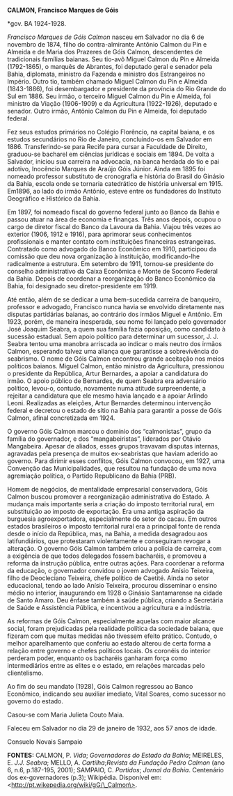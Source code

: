 **CALMON, Francisco Marques de Góis**

\*gov. BA 1924-1928.

*Francisco Marques de Góis Calmon* nasceu em Salvador no dia 6 de
novembro de 1874, filho do contra-almirante Antônio Calmon du Pin e
Almeida e de Maria dos Prazeres de Góis Calmon, descendentes de
tradicionais famílias baianas. Seu tio-avô Miguel Calmon du Pin e
Almeida (1792-1865), o marquês de Abrantes, foi deputado geral e senador
pela Bahia, diplomata, ministro da Fazenda e ministro dos Estrangeiros
no Império. Outro tio, também chamado Miguel Calmon du Pin e Almeida
(1843-1886), foi desembargador e presidente da província do Rio Grande
do Sul em 1886. Seu irmão, o terceiro Miguel Calmon du Pin e Almeida,
foi ministro da Viação (1906-1909) e da Agricultura (1922-1926),
deputado e senador. Outro irmão, Antônio Calmon du Pin e Almeida, foi
deputado federal.

Fez seus estudos primários no Colégio Florêncio, na capital baiana, e os
estudos secundários no Rio de Janeiro, concluindo-os em Salvador em
1886. Transferindo-se para Recife para cursar a Faculdade de Direito,
graduou-se bacharel em ciências jurídicas e sociais em 1894. De volta a
Salvador, iniciou sua carreira na advocacia, na banca herdada do tio e
pai adotivo, Inocêncio Marques de Araújo Góis Júnior. Ainda em 1895 foi
nomeado professor substituto de cronografia e história do Brasil do
Ginásio da Bahia, escola onde se tornaria catedrático de história
universal em 1915. Em1896, ao lado do irmão Antônio, esteve entre os
fundadores do Instituto Geográfico e Histórico da Bahia.

Em 1897, foi nomeado fiscal do governo federal junto ao Banco da Bahia e
passou atuar na área de economia e finanças. Três anos depois, ocupou o
cargo de diretor fiscal do Banco da Lavoura da Bahia. Viajou três vezes
ao exterior (1906, 1912 e 1916), para aprimorar seus conhecimentos
profissionais e manter contato com instituições financeiras
estrangeiras. Contratado como advogado do Banco Econômico em 1910,
participou da comissão que deu nova organização à instituição,
modificando-lhe radicalmente a estrutura. Em setembro de 1911, tornou-se
presidente do conselho administrativo da Caixa Econômica e Monte de
Socorro Federal da Bahia. Depois de coordenar a reorganização do Banco
Econômico da Bahia, foi designado seu diretor-presidente em 1919.

Até então, além de se dedicar a uma bem-sucedida carreira de banqueiro,
professor e advogado, Francisco nunca havia se envolvido diretamente nas
disputas partidárias baianas, ao contrário dos irmãos Miguel e Antônio.
Em 1923, porém, de maneira inesperada, seu nome foi lançado pelo
governador José Joaquim Seabra, a quem sua família fazia oposição, como
candidato à sucessão estadual. Sem apoio político para determinar um
sucessor, J. J. Seabra tentou uma manobra arriscada ao indicar o mais
neutro dos irmãos Calmon, esperando talvez uma aliança que garantisse a
sobrevivência do seabrismo. O nome de Góis Calmon encontrou grande
aceitação nos meios políticos baianos. Miguel Calmon, então ministro da
Agricultura, pressionou o presidente da República, Artur Bernardes, a
apoiar a candidatura do irmão. O apoio público de Bernardes, de quem
Seabra era adversário político, levou-o, contudo, novamente numa atitude
surpreendente, a rejeitar a candidatura que ele mesmo havia lançado e a
apoiar Arlindo Leoni. Realizadas as eleições, Artur Bernardes determinou
intervenção federal e decretou o estado de sítio na Bahia para garantir
a posse de Góis Calmon, afinal concretizada em 1924.

O governo Góis Calmon marcou o domínio dos “calmonistas”, grupo da
família do governador, e dos “mangabeiristas”, liderados por Otávio
Mangabeira. Apesar de aliados, esses grupos travavam disputas internas,
agravadas pela presença de muitos ex-seabristas que haviam aderido ao
governo. Para dirimir esses conflitos, Góis Calmon convocou, em 1927,
uma Convenção das Municipalidades, que resultou na fundação de uma nova
agremiação política, o Partido Republicano da Bahia (PRB).

Homem de negócios, de mentalidade empresarial conservadora, Góis Calmon
buscou promover a reorganização administrativa do Estado. A mudança mais
importante seria a criação do imposto territorial rural, em substituição
ao imposto de exportação. Era uma antiga aspiração da burguesia
agroexportadora, especialmente do setor do cacau. Em outros estados
brasileiros o imposto territorial rural era a principal fonte de renda
desde o início da República, mas, na Bahia, a medida desagradou aos
latifundiários, que protestaram violentamente e conseguiram revogar a
alteração. O governo Góis Calmon também criou a polícia de carreira, com
a exigência de que todos delegados fossem bacharéis, e promoveu a
reforma da instrução pública, entre outras ações. Para coordenar a
reforma da educação, o governador convidou o jovem advogado Anísio
Teixeira, filho de Deocleciano Teixeira, chefe político de Caetité.
Ainda no setor educacional, tendo ao lado Anísio Teixeira, procurou
disseminar o ensino médio no interior, inaugurando em 1928 o Ginásio
Santamarense na cidade de Santo Amaro. Deu ênfase também à saúde
pública, criando a Secretária de Saúde e Assistência Pública, e
incentivou a agricultura e a indústria.

As reformas de Góis Calmon, especialmente aquelas com maior alcance
social, foram prejudicadas pela realidade política da sociedade baiana,
que fizeram com que muitas medidas não tivessem efeito prático. Contudo,
o melhor aparelhamento que conferiu ao estado alterou de certa forma a
relação entre governo e chefes políticos locais. Os coronéis do interior
perderam poder, enquanto os bacharéis ganharam força como intermediários
entre as elites e o estado, em relações marcadas pelo clientelismo.

Ao fim do seu mandato (1928), Góis Calmon regressou ao Banco Econômico,
indicando seu auxiliar imediato, Vital Soares, como sucessor no governo
do estado.

Casou-se com Maria Julieta Couto Maia.

Faleceu em Salvador no dia 29 de janeiro de 1932, aos 57 anos de idade.

Consuelo Novais Sampaio

**FONTES:** CALMON, P. *Vida*; *Governadores do Estado da Bahia*;
MEIRELES, E. *J.J. Seabra*; MELLO, A. *Cartilha*;*Revista da Fundação
Pedro Calmon* (ano 6, n.6, p.187-195, 2001); SAMPAIO, C. *Partidos*;
*Jornal da Bahia*. Centenário dos ex-governadores (p.3); Wikipédia.
Disponível em: \<http://pt.wikepedia.org/wiki/gG/\_Calmon\>.
